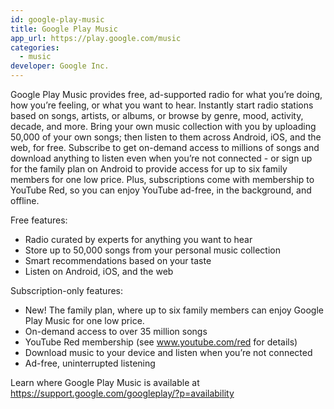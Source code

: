 ```yaml
---
id: google-play-music
title: Google Play Music
app_url: https://play.google.com/music
categories:
  - music
developer: Google Inc.
---
```

Google Play Music provides free, ad-supported radio for what you’re doing, how you’re feeling, or what you want to hear. Instantly start radio stations based on songs, artists, or albums, or browse by genre, mood, activity, decade, and more. Bring your own music collection with you by uploading 50,000 of your own songs; then listen to them across Android, iOS, and the web, for free.
Subscribe to get on-demand access to millions of songs and download anything to listen even when you’re not connected - or sign up for the family plan on Android to provide access for up to six family members for one low price. Plus, subscriptions come with membership to YouTube Red, so you can enjoy YouTube ad-free, in the background, and offline.

Free features:

* Radio curated by experts for anything you want to hear
* Store up to 50,000 songs from your personal music collection
* Smart recommendations based on your taste
* Listen on Android, iOS, and the web

Subscription-only features:

* New! The family plan, where up to six family members can enjoy Google Play Music for one low price.
* On-demand access to over 35 million songs
* YouTube Red membership (see www.youtube.com/red for details)
* Download music to your device and listen when you’re not connected
* Ad-free, uninterrupted listening

Learn where Google Play Music is available at https://support.google.com/googleplay/?p=availability
